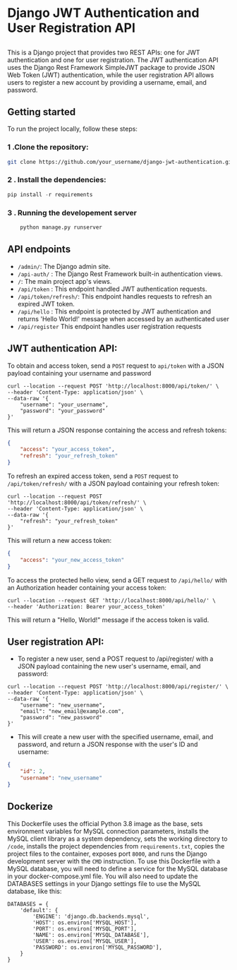 # Django JWT Authentication and User Registration API

##
This is a Django project that provides two REST APIs: one for JWT authentication and one for user registration. 
The JWT authentication API uses the Django Rest Framework SimpleJWT package to provide JSON Web Token (JWT) authentication, 
while the user registration API allows users to register a new account by providing a username, email, and password.

## Getting started
To run the project locally, follow these steps:

### 1 .Clone the repository:

```bash
git clone https://github.com/your_username/django-jwt-authentication.git
```
### 2 . Install the dependencies:
```python
pip install -r requirements
```
### 3 . Running the developement server
```python
    python manage.py runserver
```
## API endpoints

- `/admin/`: The Django admin site.
- `/api-auth/` : The Django Rest Framework built-in authentication views.
- `/`: The main project app's views.
- `/api/token` : This endpoint handled JWT authentication requests.
- `/api/token/refresh/`: This endpoint handles requests to refresh an expired JWT token.
- `/api/hello` : This endpoint is protected by JWT authentication and returns 'Hello World!' message when accessed by an authenticated user
- `/api/register` This endpoint handles user registration requests

## JWT authentication API:

To obtain and access token, send a `POST` request to `api/token` with a JSON payload containing your username and password
```curl
curl --location --request POST 'http://localhost:8000/api/token/' \
--header 'Content-Type: application/json' \
--data-raw '{
    "username": "your_username",
    "password": "your_password"
}'
 ```
This will return a JSON response containing the access and refresh tokens:
```json
{
    "access": "your_access_token",
    "refresh": "your_refresh_token"
}

```

To refresh an expired access token, send a `POST` request to `/api/token/refresh/` with a JSON payload containing your refresh token:

``` curl
curl --location --request POST 'http://localhost:8000/api/token/refresh/' \
--header 'Content-Type: application/json' \
--data-raw '{
    "refresh": "your_refresh_token"
}'
```
This will return a new access token:

```json
{
    "access": "your_new_access_token"
}

```
To access the protected hello view, send a GET request to `/api/hello/` with an Authorization header containing your access token:
```curl 
curl --location --request GET 'http://localhost:8000/api/hello/' \
--header 'Authorization: Bearer your_access_token'
```
This will return a "Hello, World!" message if the access token is valid.

## User registration API:

- To register a new user, send a POST request to /api/register/ with a JSON payload containing the new user's username, email, and password:
```curl
curl --location --request POST 'http://localhost:8000/api/register/' \
--header 'Content-Type: application/json' \
--data-raw '{
    "username": "new_username",
    "email": "new_email@example.com",
    "password": "new_password"
}'
```

- This will create a new user with the specified username, email, and password, and return a JSON response with the user's ID and username:
```json
{
    "id": 2,
    "username": "new_username"
}

```


## Dockerize
This Dockerfile uses the official Python 3.8 image as the base, sets environment variables for MySQL connection parameters,
installs the MySQL client library as a system dependency, sets the working directory to `/code`, installs the project dependencies from `requirements.txt`, 
copies the project files to the container, exposes port `8000`, and runs the Django development server with the `CMD` instruction.
To use this Dockerfile with a MySQL database, you will need to define a service for the MySQL database in your docker-compose.yml file. You will also need to update the DATABASES settings in your Django settings file to use the MySQL database, like this:

```django
DATABASES = {
    'default': {
        'ENGINE': 'django.db.backends.mysql',
        'HOST': os.environ['MYSQL_HOST'],
        'PORT': os.environ['MYSQL_PORT'],
        'NAME': os.environ['MYSQL_DATABASE'],
        'USER': os.environ['MYSQL_USER'],
        'PASSWORD': os.environ['MYSQL_PASSWORD'],
    }
}

```




